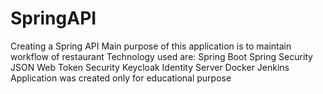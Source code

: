 # SpringAPI
Creating a Spring API
Main purpose of this application is to maintain workflow of restaurant
Technology used are:
Spring Boot
Spring Security
JSON Web Token Security
Keycloak Identity Server
Docker
Jenkins
Application was created only for educational purpose
